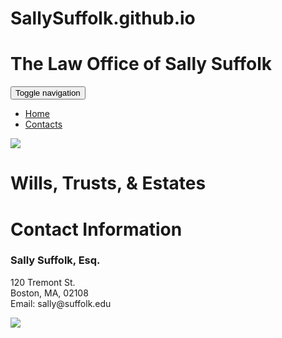 # SallySuffolk.github.io
<html>
  
  <head>
    <meta charset="utf-8">
    <meta name="viewport" content="width=device-width, initial-scale=1">
    <script type="text/javascript" src="http://cdnjs.cloudflare.com/ajax/libs/jquery/2.0.3/jquery.min.js"></script>
    <script type="text/javascript" src="http://netdna.bootstrapcdn.com/bootstrap/3.3.4/js/bootstrap.min.js"></script>
    <link href="http://cdnjs.cloudflare.com/ajax/libs/font-awesome/4.3.0/css/font-awesome.min.css"
    rel="stylesheet" type="text/css">
    <link href="SallySuffolk.css" rel="stylesheet" type="text/css">
  </head>
  
  <body>
    <div class="section">
      <div class="container text-center">
        <div class="row">
          <div class="col-md-12">
            <h1 class="text-warning">The Law Office of Sally Suffolk</h1>
          </div>
        </div>
      </div>
    </div>
    <div class="cover">
      <div class="navbar">
        <div class="container">
          <div class="navbar-header">
            <button type="button" class="navbar-toggle" data-toggle="collapse" data-target="#navbar-ex-collapse">
              <span class="sr-only">Toggle navigation</span>
              <span class="icon-bar"></span>
              <span class="icon-bar"></span>
              <span class="icon-bar"></span>
            </button>
          </div>
          <div class="collapse navbar-collapse" id="navbar-ex-collapse">
            <ul class="nav navbar-nav navbar-right">
              <li class="active">
                <a href="#">Home</a>
              </li>
              <li>
                <a href="#">Contacts</a>
              </li>
            </ul>
          </div>
        </div>
      </div>
      <div class="cover-image" style="background-image : url('https://upload.wikimedia.org/wikipedia/commons/1/19/Old_State_House_Boston_2009f.JPG')"></div>
    </div>
    <div class="section">
      <div class="container">
        <div class="row">
          <div class="col-md-6">
            <img src="https://upload.wikimedia.org/wikipedia/commons/d/df/Refusal_of_treatment_form.jpg"
            class="img-responsive">
          </div>
          <div class="col-md-6">
            <h1 class="text-warning">Wills, Trusts, &amp; Estates</h1>
          </div>
        </div>
      </div>
    </div>
    <div class="section">
      <div class="container">
        <div class="row">
          <div class="col-md-6">
            <h1 class="text-warning">Contact Information</h1>
            <h3>Sally Suffolk, Esq.</h3>
            <p>120 Tremont St.
              <br>Boston, MA, 02108
              <br>Email: sally@suffolk.edu
              <br>
            </p>
          </div>
          <div class="col-md-6">
            <img src="https://upload.wikimedia.org/wikipedia/en/0/04/Alicia_Florrick%2C_The_Good_Wife_Season_5.jpg"
            class="img-responsive">
          </div>
        </div>
      </div>
    </div>
    <div class="section"></div>
  </body>

</html>

